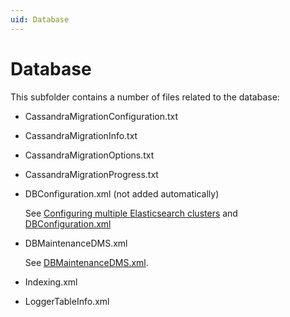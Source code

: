 ```yaml
---
uid: Database
---
```


# Database

This subfolder contains a number of files related to the database:

- CassandraMigrationConfiguration.txt

- CassandraMigrationInfo.txt

- CassandraMigrationOptions.txt

- CassandraMigrationProgress.txt

- DBConfiguration.xml (not added automatically)

  See [Configuring multiple Elasticsearch clusters](xref:Configuring_multiple_Elasticsearch_clusters) and [DBConfiguration.xml](xref:DBConfiguration_xml)

- DBMaintenanceDMS.xml

  See [DBMaintenanceDMS.xml](xref:DBMaintenanceDMS_xml).

- Indexing.xml

- LoggerTableInfo.xml
